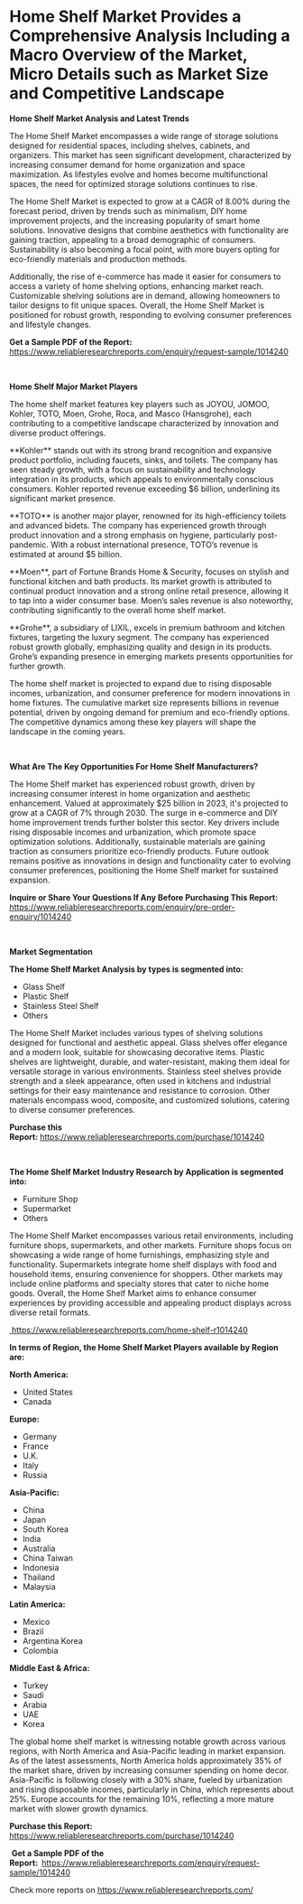 <p><h1>Home Shelf Market Provides a Comprehensive Analysis Including a Macro Overview of the Market, Micro Details such as Market Size and Competitive Landscape</h1></p><p><strong>Home Shelf Market Analysis and Latest Trends</strong></p>
<p><p>The Home Shelf Market encompasses a wide range of storage solutions designed for residential spaces, including shelves, cabinets, and organizers. This market has seen significant development, characterized by increasing consumer demand for home organization and space maximization. As lifestyles evolve and homes become multifunctional spaces, the need for optimized storage solutions continues to rise.</p><p>The Home Shelf Market is expected to grow at a CAGR of 8.00% during the forecast period, driven by trends such as minimalism, DIY home improvement projects, and the increasing popularity of smart home solutions. Innovative designs that combine aesthetics with functionality are gaining traction, appealing to a broad demographic of consumers. Sustainability is also becoming a focal point, with more buyers opting for eco-friendly materials and production methods. </p><p>Additionally, the rise of e-commerce has made it easier for consumers to access a variety of home shelving options, enhancing market reach. Customizable shelving solutions are in demand, allowing homeowners to tailor designs to fit unique spaces. Overall, the Home Shelf Market is positioned for robust growth, responding to evolving consumer preferences and lifestyle changes.</p></p>
<p><strong>Get a Sample PDF of the Report:&nbsp;</strong> <a href="https://www.reliableresearchreports.com/enquiry/request-sample/1014240?utm_campaign=3214&utm_medium=2&utm_source=Github&utm_content=ia&utm_term=05032025&utm_id=home-shelf">https://www.reliableresearchreports.com/enquiry/request-sample/1014240</a></p>
<p>&nbsp;</p>
<p><strong>Home Shelf Major Market Players</strong></p>
<p><p>The home shelf market features key players such as JOYOU, JOMOO, Kohler, TOTO, Moen, Grohe, Roca, and Masco (Hansgrohe), each contributing to a competitive landscape characterized by innovation and diverse product offerings.</p><p>**Kohler** stands out with its strong brand recognition and expansive product portfolio, including faucets, sinks, and toilets. The company has seen steady growth, with a focus on sustainability and technology integration in its products, which appeals to environmentally conscious consumers. Kohler reported revenue exceeding $6 billion, underlining its significant market presence.</p><p>**TOTO** is another major player, renowned for its high-efficiency toilets and advanced bidets. The company has experienced growth through product innovation and a strong emphasis on hygiene, particularly post-pandemic. With a robust international presence, TOTO’s revenue is estimated at around $5 billion.</p><p>**Moen**, part of Fortune Brands Home & Security, focuses on stylish and functional kitchen and bath products. Its market growth is attributed to continual product innovation and a strong online retail presence, allowing it to tap into a wider consumer base. Moen’s sales revenue is also noteworthy, contributing significantly to the overall home shelf market.</p><p>**Grohe**, a subsidiary of LIXIL, excels in premium bathroom and kitchen fixtures, targeting the luxury segment. The company has experienced robust growth globally, emphasizing quality and design in its products. Grohe’s expanding presence in emerging markets presents opportunities for further growth.</p><p>The home shelf market is projected to expand due to rising disposable incomes, urbanization, and consumer preference for modern innovations in home fixtures. The cumulative market size represents billions in revenue potential, driven by ongoing demand for premium and eco-friendly options. The competitive dynamics among these key players will shape the landscape in the coming years.</p></p>
<p>&nbsp;</p>
<p><strong>What Are The Key Opportunities For Home Shelf Manufacturers?</strong></p>
<p><p>The Home Shelf market has experienced robust growth, driven by increasing consumer interest in home organization and aesthetic enhancement. Valued at approximately $25 billion in 2023, it's projected to grow at a CAGR of 7% through 2030. The surge in e-commerce and DIY home improvement trends further bolster this sector. Key drivers include rising disposable incomes and urbanization, which promote space optimization solutions. Additionally, sustainable materials are gaining traction as consumers prioritize eco-friendly products. Future outlook remains positive as innovations in design and functionality cater to evolving consumer preferences, positioning the Home Shelf market for sustained expansion.</p></p>
<p><strong>Inquire or Share Your Questions If Any Before Purchasing This Report:</strong> <a href="https://www.reliableresearchreports.com/enquiry/pre-order-enquiry/1014240?utm_campaign=3214&utm_medium=2&utm_source=Github&utm_content=ia&utm_term=05032025&utm_id=home-shelf">https://www.reliableresearchreports.com/enquiry/pre-order-enquiry/1014240</a></p>
<p>&nbsp;</p>
<p><strong>Market Segmentation</strong></p>
<p><strong>The Home Shelf Market Analysis by types is segmented into:</strong></p>
<p><ul><li>Glass Shelf</li><li>Plastic Shelf</li><li>Stainless Steel Shelf</li><li>Others</li></ul></p>
<p><p>The Home Shelf Market includes various types of shelving solutions designed for functional and aesthetic appeal. Glass shelves offer elegance and a modern look, suitable for showcasing decorative items. Plastic shelves are lightweight, durable, and water-resistant, making them ideal for versatile storage in various environments. Stainless steel shelves provide strength and a sleek appearance, often used in kitchens and industrial settings for their easy maintenance and resistance to corrosion. Other materials encompass wood, composite, and customized solutions, catering to diverse consumer preferences.</p></p>
<p><strong>Purchase this Report:&nbsp;</strong><a href="https://www.reliableresearchreports.com/purchase/1014240?utm_campaign=3214&utm_medium=2&utm_source=Github&utm_content=ia&utm_term=05032025&utm_id=home-shelf">https://www.reliableresearchreports.com/purchase/1014240</a></p>
<p>&nbsp;</p>
<p><strong>The Home Shelf Market Industry Research by Application is segmented into:</strong></p>
<p><ul><li>Furniture Shop</li><li>Supermarket</li><li>Others</li></ul></p>
<p><p>The Home Shelf Market encompasses various retail environments, including furniture shops, supermarkets, and other markets. Furniture shops focus on showcasing a wide range of home furnishings, emphasizing style and functionality. Supermarkets integrate home shelf displays with food and household items, ensuring convenience for shoppers. Other markets may include online platforms and specialty stores that cater to niche home goods. Overall, the Home Shelf Market aims to enhance consumer experiences by providing accessible and appealing product displays across diverse retail formats.</p></p>
<p><a href="https://www.reliableresearchreports.com/home-shelf-r1014240?utm_campaign=3214&utm_medium=2&utm_source=Github&utm_content=ia&utm_term=05032025&utm_id=home-shelf">&nbsp;https://www.reliableresearchreports.com/home-shelf-r1014240</a></p>
<p><strong>In terms of Region, the Home Shelf Market Players available by Region are:</strong></p>
<p>
    <p> <strong> North America: </strong>
        <ul>
            <li>United States</li>
            <li>Canada</li>
        </ul>
        </p> 
    <p> <strong> Europe: </strong>
        <ul>
            <li>Germany</li>
            <li>France</li>
            <li>U.K.</li>
            <li>Italy</li>
            <li>Russia</li>
        </ul>
        </p> 
    <p> <strong> Asia-Pacific: </strong>
        <ul>
            <li>China</li>
            <li>Japan</li>
            <li>South Korea</li>
            <li>India</li>
            <li>Australia</li>
            <li>China Taiwan</li>
            <li>Indonesia</li>
            <li>Thailand</li>
            <li>Malaysia</li>
        </ul>
        </p> 
    <p> <strong> Latin America: </strong>
        <ul>
            <li>Mexico</li>
            <li>Brazil</li>
            <li>Argentina Korea</li>
            <li>Colombia</li>
        </ul>
        </p> 
    <p> <strong> Middle East & Africa: </strong>
        <ul>
            <li>Turkey</li>
            <li>Saudi</li>
            <li>Arabia</li>
            <li>UAE</li>
            <li>Korea</li>
        </ul>
    </p>
    </p>
<p><p>The global home shelf market is witnessing notable growth across various regions, with North America and Asia-Pacific leading in market expansion. As of the latest assessments, North America holds approximately 35% of the market share, driven by increasing consumer spending on home decor. Asia-Pacific is following closely with a 30% share, fueled by urbanization and rising disposable incomes, particularly in China, which represents about 25%. Europe accounts for the remaining 10%, reflecting a more mature market with slower growth dynamics.</p></p>
<p><strong>Purchase this Report: </strong><a href="https://www.reliableresearchreports.com/purchase/1014240?utm_campaign=3214&utm_medium=2&utm_source=Github&utm_content=ia&utm_term=05032025&utm_id=home-shelf">https://www.reliableresearchreports.com/purchase/1014240</a></p>
<p>&nbsp;<strong>Get a Sample PDF of the Report:&nbsp;&nbsp;</strong><a href="https://www.reliableresearchreports.com/enquiry/request-sample/1014240?utm_campaign=3214&utm_medium=2&utm_source=Github&utm_content=ia&utm_term=05032025&utm_id=home-shelf">https://www.reliableresearchreports.com/enquiry/request-sample/1014240</a></p>
<p><strong></strong></p>
<p>Check more reports on <a href="https://www.reliableresearchreports.com/?utm_campaign=3214&utm_medium=2&utm_source=Github&utm_content=ia&utm_term=05032025&utm_id=home-shelf">https://www.reliableresearchreports.com/</a></p>